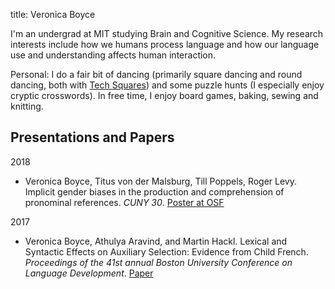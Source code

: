 title: Veronica Boyce

I'm an undergrad at MIT studying Brain and Cognitive Science. My research interests include how we humans process language and how our language use and understanding affects human interaction. 

Personal: I do a fair bit of dancing (primarily square dancing and round dancing, both with [Tech Squares](squares.mit.edu)) and some puzzle hunts (I especially enjoy cryptic crosswords). In free time, I enjoy board games, baking, sewing and knitting. 

## Presentations and Papers

2018
- Veronica Boyce, Titus von der Malsburg, Till Poppels, Roger Levy. Implicit gender biases in the production and comprehension of pronominal references. *CUNY 30*. [Poster at OSF](https://osf.io/hnsdb/)

2017
- Veronica Boyce, Athulya Aravind, and Martin Hackl. Lexical and Syntactic Effects on Auxiliary Selection: Evidence from Child French. *Proceedings of the 41st annual Boston University Conference on Language Development*. [Paper](http://www.lingref.com/bucld/41/BUCLD41-08.pdf)

